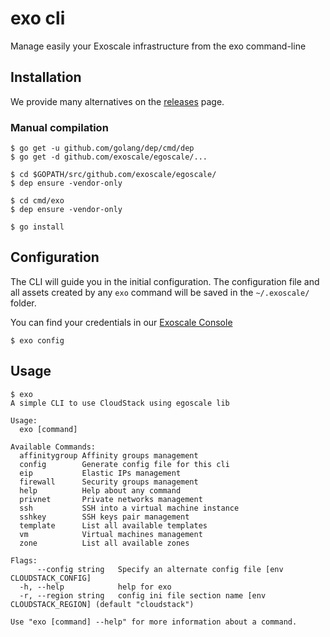# exo cli

Manage easily your Exoscale infrastructure from the exo command-line


## Installation

We provide many alternatives on the [releases](https://github.com/exoscale/egoscale/releases) page.

### Manual compilation

```
$ go get -u github.com/golang/dep/cmd/dep
$ go get -d github.com/exoscale/egoscale/...

$ cd $GOPATH/src/github.com/exoscale/egoscale/
$ dep ensure -vendor-only

$ cd cmd/exo
$ dep ensure -vendor-only

$ go install
```

## Configuration

The CLI will guide you in the initial configuration.
The configuration file and all assets created by any `exo` command will be saved in the `~/.exoscale/` folder.

You can find your credentials in our [Exoscale Console](https://portal.exoscale.com/account/profile/api)

```shell
$ exo config
```

## Usage

```shell
$ exo
A simple CLI to use CloudStack using egoscale lib

Usage:
  exo [command]

Available Commands:
  affinitygroup Affinity groups management
  config        Generate config file for this cli
  eip           Elastic IPs management
  firewall      Security groups management
  help          Help about any command
  privnet       Private networks management
  ssh           SSH into a virtual machine instance
  sshkey        SSH keys pair management
  template      List all available templates
  vm            Virtual machines management
  zone          List all available zones

Flags:
      --config string   Specify an alternate config file [env CLOUDSTACK_CONFIG]
  -h, --help            help for exo
  -r, --region string   config ini file section name [env CLOUDSTACK_REGION] (default "cloudstack")

Use "exo [command] --help" for more information about a command.
```
